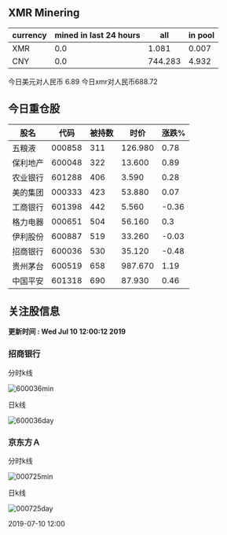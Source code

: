 ## XMR Minering

|currency|mined in last 24 hours|all|in pool|
|---|---|---|---|
|XMR|0.0|1.081|0.007|
|CNY|0.0|744.283|4.932|

今日美元对人民币 6.89	今日xmr对人民币688.72


## 今日重仓股 

|股名|代码|被持数|时价|涨跌%|
|---|---|---|---|---|
|五粮液|000858|311|126.980|0.78|
|保利地产|600048|322|13.600|0.89|
|农业银行|601288|406|3.590|0.28|
|美的集团|000333|423|53.880|0.07|
|工商银行|601398|442|5.560|-0.36|
|格力电器|000651|504|56.160|0.3|
|伊利股份|600887|519|33.260|-0.03|
|招商银行|600036|530|35.120|-0.48|
|贵州茅台|600519|658|987.670|1.19|
|中国平安|601318|690|87.930|0.46|

## 关注股信息
**更新时间 : Wed Jul 10 12:00:12 2019**
### 招商银行 
分时k线

![600036min](http://image.sinajs.cn/newchart/min/n/sh600036.gif)

日k线

![600036day](http://image.sinajs.cn/newchart/daily/n/sh600036.gif)

### 京东方Ａ 
分时k线

![000725min](http://image.sinajs.cn/newchart/min/n/sz000725.gif)

日k线

![000725day](http://image.sinajs.cn/newchart/daily/n/sz000725.gif)

2019-07-10 12:00